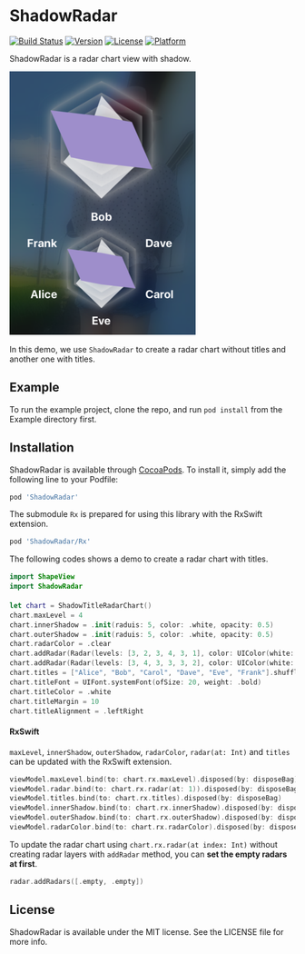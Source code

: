 # ShadowRadar

[![Build Status](https://app.bitrise.io/app/3fe5e677ad8ee129/status.svg?token=AXXXJ8P4usXLS3Yh_4pepA)](https://app.bitrise.io/app/3fe5e677ad8ee129)
[![Version](https://img.shields.io/cocoapods/v/ShadowRadar.svg?style=flat)](https://cocoapods.org/pods/ShadowRadar)
[![License](https://img.shields.io/cocoapods/l/ShadowRadar.svg?style=flat)](https://cocoapods.org/pods/ShadowRadar)
[![Platform](https://img.shields.io/cocoapods/p/ShadowRadar.svg?style=flat)](https://cocoapods.org/pods/ShadowRadar)

ShadowRadar is a radar chart view with shadow.

![Demo](https://raw.githubusercontent.com/xflagstudio/ShadowRadar/master/screenshots/demo.png)

In this demo, we use `ShadowRadar` to create a radar chart without titles and another one with titles.

## Example

To run the example project, clone the repo, and run `pod install` from the Example directory first.

## Installation

ShadowRadar is available through [CocoaPods](https://cocoapods.org). To install
it, simply add the following line to your Podfile:

```ruby
pod 'ShadowRadar'
```

The submodule `Rx` is prepared for using this library with the RxSwift extension.

```ruby
pod 'ShadowRadar/Rx'
```

The following codes shows a demo to create a radar chart with titles.

```Swift
import ShapeView
import ShadowRadar

let chart = ShadowTitleRadarChart()
chart.maxLevel = 4
chart.innerShadow = .init(raduis: 5, color: .white, opacity: 0.5)
chart.outerShadow = .init(raduis: 5, color: .white, opacity: 0.5)
chart.radarColor = .clear
chart.addRadar(Radar(levels: [3, 2, 3, 4, 3, 1], color: UIColor(white: 1, alpha: 0.75)))
chart.addRadar(Radar(levels: [3, 4, 3, 3, 3, 2], color: UIColor(white: 0.5, alpha: 0.75)))
chart.titles = ["Alice", "Bob", "Carol", "Dave", "Eve", "Frank"].shuffled()
chart.titleFont = UIFont.systemFont(ofSize: 20, weight: .bold)
chart.titleColor = .white
chart.titleMargin = 10
chart.titleAlignment = .leftRight
```

#### RxSwift

`maxLevel`, `innerShadow`, `outerShadow`, `radarColor`, `radar(at: Int)` and `titles` can be updated with the RxSwift extension.

```Swift
viewModel.maxLevel.bind(to: chart.rx.maxLevel).disposed(by: disposeBag)
viewModel.radar.bind(to: chart.rx.radar(at: 1)).disposed(by: disposeBag)
viewModel.titles.bind(to: chart.rx.titles).disposed(by: disposeBag)
viewModel.innerShadow.bind(to: chart.rx.innerShadow).disposed(by: disposeBag)
viewModel.outerShadow.bind(to: chart.rx.outerShadow).disposed(by: disposeBag)
viewModel.radarColor.bind(to: chart.rx.radarColor).disposed(by: disposeBag)
```

To update the radar chart using `chart.rx.radar(at index: Int)`  without creating radar layers with `addRadar` method, you can **set the empty radars at first**.

```Swift
radar.addRadars([.empty, .empty])
```

## License

ShadowRadar is available under the MIT license. See the LICENSE file for more info.
